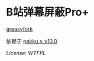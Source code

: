 # B站弹幕屏蔽Pro+

[greasyfork](https://greasyfork.org/zh-CN/scripts/42635-pakku-advanced-filter)

依赖于 [pakku ≥ v10.0](https://github.com/xmcp/pakku.js)

*License: WTFPL*

